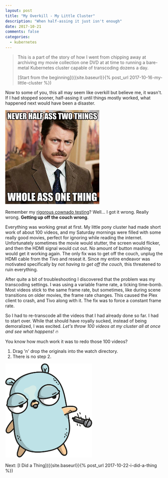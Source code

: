 ```yaml
---
layout: post
title: "My Overkill - My Little Cluster"
description: "When half-assing it just isn't enough"
date: 2017-10-21
comments: false
categories:
  - kubernetes
---
```


> This is a part of the story of how I went from chipping away at archiving my movie collection one DVD
at at time to running a bare-metal Kubernetes cluster capable of transcoding dozens a day.
>
> [Start from the beginning]({{site.baseurl}}{% post_url 2017-10-16-my-little-cluster %})

Now to some of you, this all may seem like overkill but believe me, it wasn't.
If I had stopped sooner, half-assing it until things mostly worked, what happened
next would have been a disaster.

![Ron Swanson: Never half-ass two things, whole ass one thing](/images/handbrk8s/whole-ass.jpg)

Remember my [rigorous cownado testing]({{site.baseurl}}/blog/2017/10/diy-netflix/#we-got-cows)?
Well... I got it wrong. Really wrong. **Getting up off the couch wrong**.

Everything was working great at first. My little pony cluster had made short work of about 100 videos,
and my Saturday mornings were filled with some really good movies, perfect for ignoring while reading the internet. Unfortunately sometimes the movie would stutter,
the screen would flicker, and then the HDMI signal would cut out. No amount of button
mashing would get it working again. The only fix was to get off the couch, unplug the
HDMI cable from the Tivo and reseat it. Since my entire endeavor was motivated specifically
by _not having to get off the couch_, this threatened to ruin everything.

After quite a bit of troubleshooting I discovered that the problem was my transcoding settings.
I was using a variable frame rate, a ticking time-bomb. Most videos stick to the same frame rate,
but sometimes, like during scene transitions on older movies, the frame rate changes.
This caused the Plex client to crash, and Tivo along with it. The fix was to force
a constant frame rate.

So I had to re-transcode all the videos that I had already done so far. I had to start over.
While that should have royally sucked, instead of being demoralized, I was excited.
_Let's throw 100 videos at my cluster all at once and see what happens!_ 🔥

You know how much work it was to redo those 100 videos?

1. Drag 'n' drop the originals into the watch directory.
1. There is no step 2.

![Gopher droppin' the mic](/images/handbrk8s/gopher-mic-drop.png)

Next: [I Did a Thing]({{site.baseurl}}{% post_url 2017-10-22-i-did-a-thing %})
